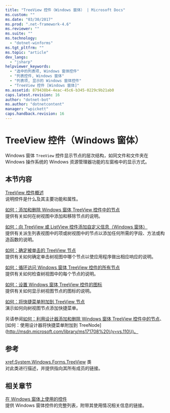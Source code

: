 ```yaml
---
title: "TreeView 控件（Windows 窗体） | Microsoft Docs"
ms.custom: ""
ms.date: "03/30/2017"
ms.prod: ".net-framework-4.6"
ms.reviewer: ""
ms.suite: ""
ms.technology: 
  - "dotnet-winforms"
ms.tgt_pltfrm: ""
ms.topic: "article"
dev_langs: 
  - "jsharp"
helpviewer_keywords: 
  - "选中的列表项, Windows 窗体控件"
  - "列表控件, Windows 窗体"
  - "列表项, 显示的 Windows 窗体控件"
  - "TreeView 控件 [Windows 窗体]"
ms.assetid: 879438b4-4eac-45c6-b345-0229c9b21ab0
caps.latest.revision: 16
author: "dotnet-bot"
ms.author: "dotnetcontent"
manager: "wpickett"
caps.handback.revision: 16
---
```

# TreeView 控件（Windows 窗体）
Windows 窗体 `TreeView` 控件显示节点的层次结构，如同文件和文件夹在 Windows 操作系统的 Windows 资源管理器功能的左窗格中的显示方式。  
  
## 本节内容  
 [TreeView 控件概述](../../../../docs/framework/winforms/controls/treeview-control-overview-windows-forms.md)  
 说明控件是什么及其主要功能和属性。  
  
 [如何：添加和删除 Windows 窗体 TreeView 控件中的节点](../../../../docs/framework/winforms/controls/how-to-add-and-remove-nodes-with-the-windows-forms-treeview-control.md)  
 提供有关如何在树视图中添加和移除节点的说明。  
  
 [如何：向 TreeView 或 ListView 控件添加自定义信息（Windows 窗体）](../../../../docs/framework/winforms/controls/add-custom-information-to-a-treeview-or-listview-control-wf.md)  
 提供有关派生列表视图中的项或树视图中的节点以添加任何所需的字段、方法或构造函数的说明。  
  
 [如何：确定被单击的 TreeView 节点](../../../../docs/framework/winforms/controls/how-to-determine-which-treeview-node-was-clicked-windows-forms.md)  
 提供有关如何确定单击树视图中哪个节点以使应用程序做出相应响应的说明。  
  
 [如何：循环访问 Windows 窗体 TreeView 控件的所有节点](http://msdn.microsoft.com/zh-cn/427f8928-ebcf-4beb-887f-695b905d5134)  
 提供有关如何检查树视图中的每个节点的说明。  
  
 [如何：设置 Windows 窗体 TreeView 控件的图标](http://msdn.microsoft.com/zh-cn/c14ddcc0-e5a6-4c21-a2d5-6799fd491781)  
 提供有关如何显示树视图节点的图标的说明。  
  
 [如何：将快捷菜单附加到 TreeView 节点](../../../../docs/framework/winforms/controls/how-to-attach-a-shortcut-menu-to-a-treeview-node.md)  
 演示如何向树视图节点添加快捷菜单。  
  
 另请参阅[如何：利用设计器添加和删除 Windows 窗体 TreeView 控件中的节点](http://msdn.microsoft.com/library/ms233651%20\(v=vs.110\))、[如何：使用设计器将快捷菜单附加到 TreeNode](http://msdn.microsoft.com/library/ms171708%20\(v=vs.110\))。  
  
## 参考  
 <xref:System.Windows.Forms.TreeView> 类  
 对此类进行描述，并提供指向其所有成员的链接。  
  
## 相关章节  
 [在 Windows 窗体上使用的控件](../../../../docs/framework/winforms/controls/controls-to-use-on-windows-forms.md)  
 提供 Windows 窗体控件的完整列表，附带其使用情况相关信息的链接。